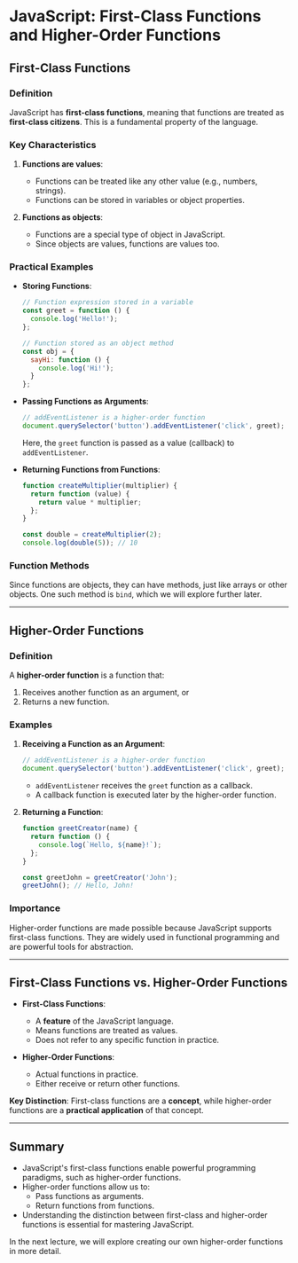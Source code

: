 # JavaScript: First-Class Functions and Higher-Order Functions

## First-Class Functions

### Definition
JavaScript has **first-class functions**, meaning that functions are treated as **first-class citizens**. This is a fundamental property of the language.

### Key Characteristics
1. **Functions are values**:
   - Functions can be treated like any other value (e.g., numbers, strings).
   - Functions can be stored in variables or object properties.

2. **Functions as objects**:
   - Functions are a special type of object in JavaScript.
   - Since objects are values, functions are values too.

### Practical Examples
- **Storing Functions**:
  ```javascript
  // Function expression stored in a variable
  const greet = function () {
    console.log('Hello!');
  };

  // Function stored as an object method
  const obj = {
    sayHi: function () {
      console.log('Hi!');
    }
  };
  ```

- **Passing Functions as Arguments**:
  ```javascript
  // addEventListener is a higher-order function
  document.querySelector('button').addEventListener('click', greet);
  ```
  Here, the `greet` function is passed as a value (callback) to `addEventListener`.

- **Returning Functions from Functions**:
  ```javascript
  function createMultiplier(multiplier) {
    return function (value) {
      return value * multiplier;
    };
  }

  const double = createMultiplier(2);
  console.log(double(5)); // 10
  ```

### Function Methods
Since functions are objects, they can have methods, just like arrays or other objects. One such method is `bind`, which we will explore further later.

---

## Higher-Order Functions

### Definition
A **higher-order function** is a function that:
1. Receives another function as an argument, or
2. Returns a new function.

### Examples
1. **Receiving a Function as an Argument**:
   ```javascript
   // addEventListener is a higher-order function
   document.querySelector('button').addEventListener('click', greet);
   ```
   - `addEventListener` receives the `greet` function as a callback.
   - A callback function is executed later by the higher-order function.

2. **Returning a Function**:
   ```javascript
   function greetCreator(name) {
     return function () {
       console.log(`Hello, ${name}!`);
     };
   }

   const greetJohn = greetCreator('John');
   greetJohn(); // Hello, John!
   ```

### Importance
Higher-order functions are made possible because JavaScript supports first-class functions. They are widely used in functional programming and are powerful tools for abstraction.

---

## First-Class Functions vs. Higher-Order Functions

- **First-Class Functions**:
  - A **feature** of the JavaScript language.
  - Means functions are treated as values.
  - Does not refer to any specific function in practice.

- **Higher-Order Functions**:
  - Actual functions in practice.
  - Either receive or return other functions.

**Key Distinction**: First-class functions are a **concept**, while higher-order functions are a **practical application** of that concept.

---

## Summary
- JavaScript's first-class functions enable powerful programming paradigms, such as higher-order functions.
- Higher-order functions allow us to:
  - Pass functions as arguments.
  - Return functions from functions.
- Understanding the distinction between first-class and higher-order functions is essential for mastering JavaScript.

In the next lecture, we will explore creating our own higher-order functions in more detail.

